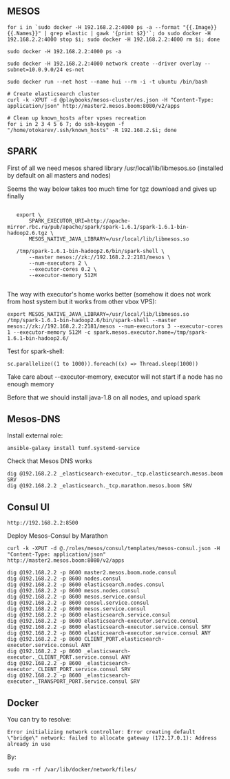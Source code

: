 MESOS
-----

```
for i in `sudo docker -H 192.168.2.2:4000 ps -a --format "{{.Image}} {{.Names}}" | grep elastic | gawk '{print $2}'`; do sudo docker -H 192.168.2.2:4000 stop $i; sudo docker -H 192.168.2.2:4000 rm $i; done

sudo docker -H 192.168.2.2:4000 ps -a

sudo docker -H 192.168.2.2:4000 network create --driver overlay --subnet=10.0.9.0/24 es-net

sudo docker run --net host --name hui --rm -i -t ubuntu /bin/bash

# Create elasticsearch cluster
curl -k -XPUT -d @playbooks/mesos-cluster/es.json -H "Content-Type: application/json" http://master2.mesos.boom:8080/v2/apps

# Clean up known_hosts after vpses recreation
for i in 2 3 4 5 6 7; do ssh-keygen -f "/home/otokarev/.ssh/known_hosts" -R 192.168.2.$i; done
```



SPARK
-----
First of all we need mesos shared library /usr/local/lib/libmesos.so (installed by default on all masters and nodes)


Seems the way below takes too much time for tgz download and gives up finally

```

   export \
       SPARK_EXECUTOR_URI=http://apache-mirror.rbc.ru/pub/apache/spark/spark-1.6.1/spark-1.6.1-bin-hadoop2.6.tgz \
       MESOS_NATIVE_JAVA_LIBRARY=/usr/local/lib/libmesos.so
   
   /tmp/spark-1.6.1-bin-hadoop2.6/bin/spark-shell \
       --master mesos://zk://192.168.2.2:2181/mesos \
       --num-executors 2 \
       --executor-cores 0.2 \
       --executor-memory 512M
   
```

The way with executor's home works better (somehow it does not work from host system but it works from other vbox VPS):

```
export MESOS_NATIVE_JAVA_LIBRARY=/usr/local/lib/libmesos.so
/tmp/spark-1.6.1-bin-hadoop2.6/bin/spark-shell --master mesos://zk://192.168.2.2:2181/mesos --num-executors 3 --executor-cores 1 --executor-memory 512M -c spark.mesos.executor.home=/tmp/spark-1.6.1-bin-hadoop2.6/
```

Test for spark-shell:

```
sc.parallelize((1 to 1000)).foreach((x) => Thread.sleep(1000))
```

Take care about --executor-memory, executor will not start if a node has no enough memory

Before that we should install java-1.8 on all nodes, and upload spark

Mesos-DNS
---------

Install external role:

```
ansible-galaxy install tumf.systemd-service
```

Check that Mesos DNS works

```
dig @192.168.2.2 _elasticsearch-executor._tcp.elasticsearch.mesos.boom SRV
dig @192.168.2.2 _elasticsearch._tcp.marathon.mesos.boom SRV
```

Consul UI
---------

```
http://192.168.2.2:8500
```

Deploy Mesos-Consul by Marathon

```
curl -k -XPUT -d @./roles/mesos/consul/templates/mesos-consul.json -H "Content-Type: application/json" http://master2.mesos.boom:8080/v2/apps
```

```
dig @192.168.2.2 -p 8600 master2.mesos.boom.node.consul
dig @192.168.2.2 -p 8600 nodes.consul
dig @192.168.2.2 -p 8600 elasticsearch.nodes.consul
dig @192.168.2.2 -p 8600 mesos.nodes.consul
dig @192.168.2.2 -p 8600 mesos.service.consul
dig @192.168.2.2 -p 8600 consul.service.consul
dig @192.168.2.2 -p 8600 mesos.service.consul
dig @192.168.2.2 -p 8600 elasticsearch.service.consul
dig @192.168.2.2 -p 8600 elasticsearch-executor.service.consul
dig @192.168.2.2 -p 8600 elasticsearch-executor.service.consul SRV
dig @192.168.2.2 -p 8600 elasticsearch-executor.service.consul ANY
dig @192.168.2.2 -p 8600 CLIENT_PORT.elasticsearch-executor.service.consul ANY
dig @192.168.2.2 -p 8600 _elasticsearch-executor._CLIENT_PORT.service.consul ANY
dig @192.168.2.2 -p 8600 _elasticsearch-executor._CLIENT_PORT.service.consul SRV
dig @192.168.2.2 -p 8600 _elasticsearch-executor._TRANSPORT_PORT.service.consul SRV
```

Docker
------

You can try to resolve:

```
Error initializing network controller: Error creating default \"bridge\" network: failed to allocate gateway (172.17.0.1): Address already in use
```

By:

```
sudo rm -rf /var/lib/docker/network/files/
```
